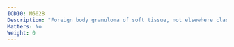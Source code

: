 ```yaml
---
ICD10: M6028
Description: "Foreign body granuloma of soft tissue, not elsewhere classified: Other"
Matters: No
Weight: 0
---
```


